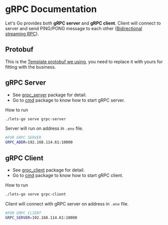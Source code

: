 # gRPC Documentation
Let's Go provides both **gRPC server** and **gRPC client**.
Client will connect to server and send PING/PONG message to each other ([Bidirectional streaming RPC](https://grpc.io/docs/what-is-grpc/core-concepts/#bidirectional-streaming-rpc)).
## Protobuf
This is the [Template protobuf we using](https://github.com/nkien0204/protobuf/blob/main/events.proto), you need to replace it with yours for fitting with the business.
## gRPC Server
- See [grpc_server](../../internal/network/grpc/grpc_server/server.go) package for detail.
- Go to [cmd](../../cmd/grpc_server.go) package to know how to start gRPC server.

How to run
```bash
./lets-go serve grpc-server
```
Server will run on address in `.env` file.
```bash
#FOR GRPC SERVER
GRPC_ADDR=192.168.114.61:10000
```


## gRPC Client
- See [grpc_client](../../internal/network/grpc/grpc_client/client.go) package for detail.
- Go to [cmd](../../cmd/grpc_client.go) package to know how to start gRPC client.

How to run
```bash
./lets-go serve grpc-client
```
Client will connect with gRPC server on address in `.env` file.
```bash
#FOR GRPC CLIENT
GRPC_SERVER=192.168.114.61:10000
```
